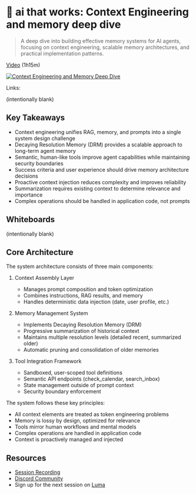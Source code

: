 # 🦄 ai that works: Context Engineering and memory deep dive

> A deep dive into building effective memory systems for AI agents, focusing on context engineering, scalable memory architectures, and practical implementation patterns.

[Video](https://www.youtube.com/watch?v=-doV02eh8XI) (1h15m)

[![Context Engineering and Memory Deep Dive](https://img.youtube.com/vi/-doV02eh8XI/0.jpg)](https://www.youtube.com/watch?v=-doV02eh8XI)

Links:

(intentionally blank)

## Key Takeaways

- Context engineering unifies RAG, memory, and prompts into a single system design challenge
- Decaying Resolution Memory (DRM) provides a scalable approach to long-term agent memory
- Semantic, human-like tools improve agent capabilities while maintaining security boundaries
- Success criteria and user experience should drive memory architecture decisions
- Proactive context injection reduces complexity and improves reliability
- Summarization requires existing context to determine relevance and importance
- Complex operations should be handled in application code, not prompts

## Whiteboards

(intentionally blank)

## Core Architecture

The system architecture consists of three main components:

1. Context Assembly Layer
   - Manages prompt composition and token optimization
   - Combines instructions, RAG results, and memory
   - Handles deterministic data injection (date, user profile, etc.)

2. Memory Management System
   - Implements Decaying Resolution Memory (DRM)
   - Progressive summarization of historical context
   - Maintains multiple resolution levels (detailed recent, summarized older)
   - Automatic pruning and consolidation of older memories

3. Tool Integration Framework
   - Sandboxed, user-scoped tool definitions
   - Semantic API endpoints (check_calendar, search_inbox)
   - State management outside of prompt context
   - Security boundary enforcement

The system follows these key principles:
- All context elements are treated as token engineering problems
- Memory is lossy by design, optimized for relevance
- Tools mirror human workflows and mental models
- Complex operations are handled in application code
- Context is proactively managed and injected

## Resources

- [Session Recording](https://www.youtube.com/watch?v=-doV02eh8XI)
- [Discord Community](https://discord.gg/buildergroop)
- Sign up for the next session on [Luma](https://lu.ma/buildergroop)